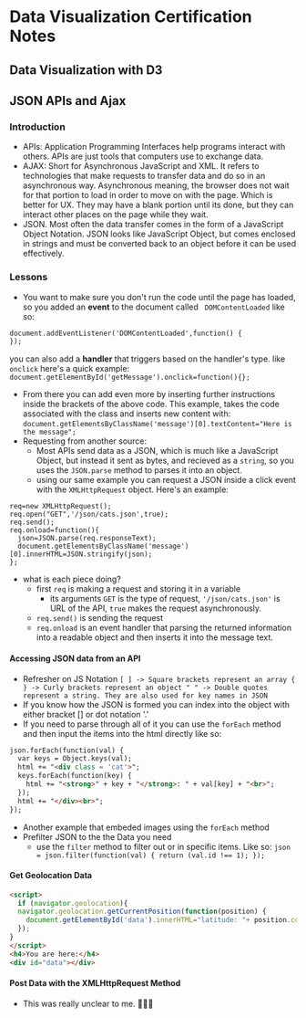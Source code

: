 # Data Visualization Certification Notes

## Data Visualization with D3

## JSON APIs and Ajax

### Introduction
* APIs: Application Programming Interfaces help programs interact with others. APIs are just tools that computers use to exchange data.
* AJAX: Short for Asynchronous JavaScript and XML. It refers to technologies that make requests to transfer data and do so in an asynchronous way. Asynchronous meaning, the browser does not wait for that portion to load in order to move on with the page. Which is better for UX. They may have a blank portion until its done, but they can interact other places on the page while they wait. 
* JSON. Most often the data transfer comes in the form of a JavaScript Object Notation. JSON looks like JavaScript Object, but comes enclosed in strings and must be converted back to an object before it can be used effectively. 

### Lessons
* You want to make sure you don't run the code until the page has loaded, so you added an **event** to the document called ``` DOMContentLoaded``` like so:
``` html
document.addEventListener('DOMContentLoaded',function() {
});
```
you can also add a **handler** that triggers based on the handler's type. like `onclick` here's a quick example: ```document.getElementById('getMessage').onclick=function(){};```
* From there you can add even more by inserting further instructions inside the brackets of the above code. This example, takes the code associated with the class and inserts new content with: ```document.getElementsByClassName('message')[0].textContent="Here is the message";```
* Requesting from another source:
    * Most APIs send data as a JSON, which is much like a JavaScript Object, but instead it sent as bytes, and recieved as a ```string```, so you uses the ```JSON.parse``` method to parses it into an object. 
    * using our same example you can request a JSON inside a click event with the ```XMLHttpRequest``` object. Here's an example:
```
req=new XMLHttpRequest();
req.open("GET",'/json/cats.json',true);
req.send();
req.onload=function(){
  json=JSON.parse(req.responseText);
  document.getElementsByClassName('message')[0].innerHTML=JSON.stringify(json);
};
```
* what is each piece doing? 
    * first ```req``` is making a request and storing it in a variable
        * its arguments ```GET``` is the type of request, ```'/json/cats.json'``` is URL of the API, ```true``` makes the request asynchronously. 
    * ```req.send()``` is sending the request
    * ```req.onload``` is an event handler that parsing the returned information into a readable object and then inserts it into the message text. 
#### Accessing JSON data from an API
* Refresher on JS Notation ```[ ] -> Square brackets represent an array
    { } -> Curly brackets represent an object
    " " -> Double quotes represent a string. They are also used for key names in JSON```
* If you know how the JSON is formed you can index into the object with either bracket [] or dot notation '.'
* If you need to parse through all of it you can use the ```forEach``` method and then input the items into the html directly like so:
``` html 
json.forEach(function(val) {
  var keys = Object.keys(val);
  html += "<div class = 'cat'>";
  keys.forEach(function(key) {
    html += "<strong>" + key + "</strong>: " + val[key] + "<br>";
  });
  html += "</div><br>";
});
```

* Another example that embeded images using the ```forEach``` method
* Prefilter JSON to the the Data you need
    * use the ```filter``` method to filter out or in specific items. Like so: ```json = json.filter(function(val) { return (val.id !== 1);
});```

#### Get Geolocation Data
```html
<script>
  if (navigator.geolocation){
  navigator.geolocation.getCurrentPosition(function(position) {
    document.getElementById('data').innerHTML="latitude: "+ position.coords.latitude + "<br>longitude: " + position.coords.longitude;
  });
}
</script>
<h4>You are here:</h4>
<div id="data"></div>
```

#### Post Data with the XMLHttpRequest Method
* This was really unclear to me. 🤷🏻‍♂️